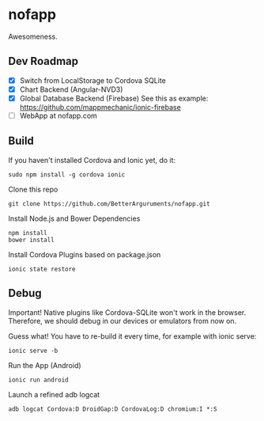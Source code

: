 # nofapp
Awesomeness.

## Dev Roadmap
- [x] Switch from LocalStorage to Cordova SQLite
- [x] Chart Backend (Angular-NVD3)
- [x] Global Database Backend (Firebase) See this as example: https://github.com/mappmechanic/ionic-firebase
- [ ] WebApp at nofapp.com

## Build
If you haven't installed Cordova and Ionic yet, do it:
```
sudo npm install -g cordova ionic
```
Clone this repo
```
git clone https://github.com/BetterArguruments/nofapp.git
```
Install Node.js and Bower Dependencies
```
npm install
bower install
```
Install Cordova Plugins based on package.json
```
ionic state restore
```

## Debug
Important! Native plugins like Cordova-SQLite won't work in the browser. Therefore, we should debug in our devices or emulators from now on.

Guess what! You have to re-build it every time, for example with ionic serve:
```
ionic serve -b
```
Run the App (Android)
```
ionic run android
```
Launch a refined adb logcat
```
adb logcat Cordova:D DroidGap:D CordovaLog:D chromium:I *:S
```
